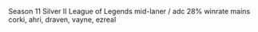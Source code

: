 Season 11 Silver II League of Legends mid-laner / adc
28% winrate
mains corki, ahri, draven, vayne, ezreal

